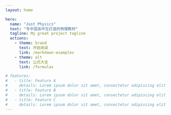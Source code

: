 ```yaml
---
layout: home

hero:
  name: "Just Physics"
  text: "专中国高中生打造的物理教材"
  tagline: My great project tagline
  actions:
    - theme: brand
      text: 开始阅读
      link: /markdown-examples
    - theme: alt
      text: 公式大全
      link: /formulas

# features:
#   - title: Feature A
#     details: Lorem ipsum dolor sit amet, consectetur adipiscing elit
#   - title: Feature B
#     details: Lorem ipsum dolor sit amet, consectetur adipiscing elit
#   - title: Feature C
#     details: Lorem ipsum dolor sit amet, consectetur adipiscing elit
---
```


